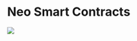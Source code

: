 # Neo Smart Contracts

![](https://themerkle.com/wp-content/uploads/2017/08/NEO-GAS-Ethereum-Gas.jpg)
